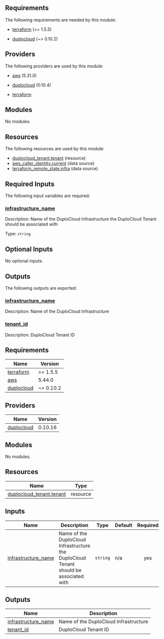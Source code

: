 ## Requirements

The following requirements are needed by this module:

- <a name="requirement_terraform"></a> [terraform](#requirement\_terraform) (>= 1.5.5)

- <a name="requirement_duplocloud"></a> [duplocloud](#requirement\_duplocloud) (~> 0.10.2)

## Providers

The following providers are used by this module:

- <a name="provider_aws"></a> [aws](#provider\_aws) (5.31.0)

- <a name="provider_duplocloud"></a> [duplocloud](#provider\_duplocloud) (0.10.4)

- <a name="provider_terraform"></a> [terraform](#provider\_terraform)

## Modules

No modules.

## Resources

The following resources are used by this module:

- [duplocloud_tenant.tenant](https://registry.terraform.io/providers/duplocloud/duplocloud/latest/docs/resources/tenant) (resource)
- [aws_caller_identity.current](https://registry.terraform.io/providers/hashicorp/aws/latest/docs/data-sources/caller_identity) (data source)
- [terraform_remote_state.infra](https://registry.terraform.io/providers/hashicorp/terraform/latest/docs/data-sources/remote_state) (data source)

## Required Inputs

The following input variables are required:

### <a name="input_infrastructure_name"></a> [infrastructure\_name](#input\_infrastructure\_name)

Description: Name of the DuploCloud Infrastructure the DuploCloud Tenant should be associated with

Type: `string`

## Optional Inputs

No optional inputs.

## Outputs

The following outputs are exported:

### <a name="output_infrastructure_name"></a> [infrastructure\_name](#output\_infrastructure\_name)

Description: Name of the DuploCloud Infrastructure

### <a name="output_tenant_id"></a> [tenant\_id](#output\_tenant\_id)

Description: DuploCloud Tenant ID

<!-- BEGIN_TF_DOCS -->
## Requirements

| Name | Version |
|------|---------|
| <a name="requirement_terraform"></a> [terraform](#requirement\_terraform) | >= 1.5.5 |
| <a name="requirement_aws"></a> [aws](#requirement\_aws) | 5.44.0 |
| <a name="requirement_duplocloud"></a> [duplocloud](#requirement\_duplocloud) | ~> 0.10.2 |

## Providers

| Name | Version |
|------|---------|
| <a name="provider_duplocloud"></a> [duplocloud](#provider\_duplocloud) | 0.10.16 |

## Modules

No modules.

## Resources

| Name | Type |
|------|------|
| [duplocloud_tenant.tenant](https://registry.terraform.io/providers/duplocloud/duplocloud/latest/docs/resources/tenant) | resource |

## Inputs

| Name | Description | Type | Default | Required |
|------|-------------|------|---------|:--------:|
| <a name="input_infrastructure_name"></a> [infrastructure\_name](#input\_infrastructure\_name) | Name of the DuploCloud Infrastructure the DuploCloud Tenant should be associated with | `string` | n/a | yes |

## Outputs

| Name | Description |
|------|-------------|
| <a name="output_infrastructure_name"></a> [infrastructure\_name](#output\_infrastructure\_name) | Name of the DuploCloud Infrastructure |
| <a name="output_tenant_id"></a> [tenant\_id](#output\_tenant\_id) | DuploCloud Tenant ID |
<!-- END_TF_DOCS -->